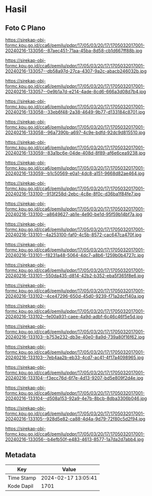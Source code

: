 # Hasil

## Foto C Plano

https://sirekap-obj-formc.kpu.go.id/cca6/pemilu/pdpr/17/05/03/20/17/1705032017001-20240216-133056--87aec451-71aa-45ba-8d58-cb1d667ff88b.jpg

https://sirekap-obj-formc.kpu.go.id/cca6/pemilu/pdpr/17/05/03/20/17/1705032017001-20240216-133057--db58a97d-27ca-4307-9a2c-abacb246032b.jpg

https://sirekap-obj-formc.kpu.go.id/cca6/pemilu/pdpr/17/05/03/20/17/1705032017001-20240216-133057--0e9b1a7d-e214-4ade-8cd6-666a3d08d7b4.jpg

https://sirekap-obj-formc.kpu.go.id/cca6/pemilu/pdpr/17/05/03/20/17/1705032017001-20240216-133058--33eb6f48-2a38-4649-9b77-d133184c8701.jpg

https://sirekap-obj-formc.kpu.go.id/cca6/pemilu/pdpr/17/05/03/20/17/1705032017001-20240216-133058--96a7390b-a697-4c9e-bdfd-92dc9d815510.jpg

https://sirekap-obj-formc.kpu.go.id/cca6/pemilu/pdpr/17/05/03/20/17/1705032017001-20240216-133059--83a1bc6e-04de-408d-8f89-af6e6cea9238.jpg

https://sirekap-obj-formc.kpu.go.id/cca6/pemilu/pdpr/17/05/03/20/17/1705032017001-20240216-133059--b1c50569-e0a1-4dc8-a151-9668d82ae464.jpg

https://sirekap-obj-formc.kpu.go.id/cca6/pemilu/pdpr/17/05/03/20/17/1705032017001-20240216-133100--913f258d-2ebc-4c8e-8f0c-d36ba1f84fe7.jpg

https://sirekap-obj-formc.kpu.go.id/cca6/pemilu/pdpr/17/05/03/20/17/1705032017001-20240216-133100--a8649627-ab1e-4e90-be1d-95f59b14bf7a.jpg

https://sirekap-obj-formc.kpu.go.id/cca6/pemilu/pdpr/17/05/03/20/17/1705032017001-20240216-133101--4a253100-faf0-4c5b-8572-cac647ca470f.jpg

https://sirekap-obj-formc.kpu.go.id/cca6/pemilu/pdpr/17/05/03/20/17/1705032017001-20240216-133101--f8231a48-5064-4dc7-a8b6-1259b0b4727c.jpg

https://sirekap-obj-formc.kpu.go.id/cca6/pemilu/pdpr/17/05/03/20/17/1705032017001-20240216-133101--550da435-d814-42b2-b352-eba5f365f8e6.jpg

https://sirekap-obj-formc.kpu.go.id/cca6/pemilu/pdpr/17/05/03/20/17/1705032017001-20240216-133102--4ce47296-650d-45d0-9239-f71a2dcf140a.jpg

https://sirekap-obj-formc.kpu.go.id/cca6/pemilu/pdpr/17/05/03/20/17/1705032017001-20240216-133102--fe00a931-caee-4a9d-adbf-6c46c46f5e5d.jpg

https://sirekap-obj-formc.kpu.go.id/cca6/pemilu/pdpr/17/05/03/20/17/1705032017001-20240216-133103--b753e232-db3e-40e0-8a9d-739a80f16f62.jpg

https://sirekap-obj-formc.kpu.go.id/cca6/pemilu/pdpr/17/05/03/20/17/1705032017001-20240216-133103--7eb4aa2b-eb33-4cd7-ac41-4f17a4098965.jpg

https://sirekap-obj-formc.kpu.go.id/cca6/pemilu/pdpr/17/05/03/20/17/1705032017001-20240216-133104--f3ecc76d-6f7e-4d13-9207-bd5e809f2d4e.jpg

https://sirekap-obj-formc.kpu.go.id/cca6/pemilu/pdpr/17/05/03/20/17/1705032017001-20240216-133104--d508a153-92a9-4e7b-8bcb-8dba3306b046.jpg

https://sirekap-obj-formc.kpu.go.id/cca6/pemilu/pdpr/17/05/03/20/17/1705032017001-20240216-133105--928d5e82-ca88-4d4a-9d79-72f80c5d2f94.jpg

https://sirekap-obj-formc.kpu.go.id/cca6/pemilu/pdpr/17/05/03/20/17/1705032017001-20240216-133056--b4efb50f-e483-4613-8577-1a7da2d7abb4.jpg


## Metadata

| Key        | Value               |
| ---------- | ------------------- |
| Time Stamp | 2024-02-17 13:05:41 |
| Kode Dapil | 1701                |



